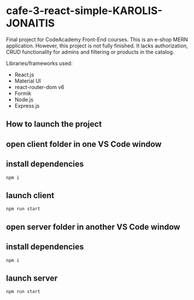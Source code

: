 # cafe-3-react-simple-KAROLIS-JONAITIS
Final project for CodeAcademy Front-End courses. This is an e-shop MERN application. However, this project is not fully finished. It lacks authorization, CRUD functionality for admins and filtering or products in the catalog. 

Libraries/frameworks used: 
- React.js
- Material UI
- react-router-dom v6
- Formik
- Node.js
- Express.js

## How to launch the project

## open client folder in one VS Code window
## install dependencies
```
npm i
```
## launch client
```
npm run start
```

## open server folder in another VS Code window
## install dependencies
```
npm i
```
## launch server
```
npm run start
```
